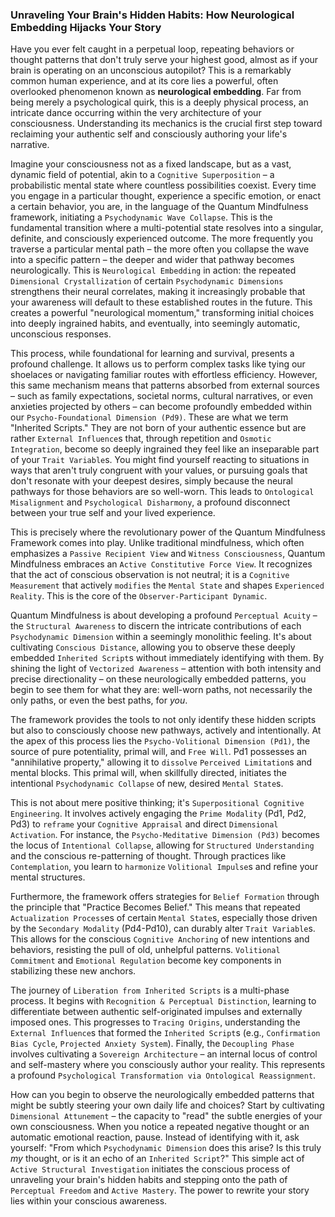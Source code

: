 ### Unraveling Your Brain's Hidden Habits: How Neurological Embedding Hijacks Your Story

Have you ever felt caught in a perpetual loop, repeating behaviors or thought patterns that don't truly serve your highest good, almost as if your brain is operating on an unconscious autopilot? This is a remarkably common human experience, and at its core lies a powerful, often overlooked phenomenon known as **neurological embedding**. Far from being merely a psychological quirk, this is a deeply physical process, an intricate dance occurring within the very architecture of your consciousness. Understanding its mechanics is the crucial first step toward reclaiming your authentic self and consciously authoring your life's narrative.

Imagine your consciousness not as a fixed landscape, but as a vast, dynamic field of potential, akin to a `Cognitive Superposition` – a probabilistic mental state where countless possibilities coexist. Every time you engage in a particular thought, experience a specific emotion, or enact a certain behavior, you are, in the language of the Quantum Mindfulness framework, initiating a `Psychodynamic Wave Collapse`. This is the fundamental transition where a multi-potential state resolves into a singular, definite, and consciously experienced outcome. The more frequently you traverse a particular mental path – the more often you collapse the wave into a specific pattern – the deeper and wider that pathway becomes neurologically. This is `Neurological Embedding` in action: the repeated `Dimensional Crystallization` of certain `Psychodynamic Dimensions` strengthens their neural correlates, making it increasingly probable that your awareness will default to these established routes in the future. This creates a powerful "neurological momentum," transforming initial choices into deeply ingrained habits, and eventually, into seemingly automatic, unconscious responses.

This process, while foundational for learning and survival, presents a profound challenge. It allows us to perform complex tasks like tying our shoelaces or navigating familiar routes with effortless efficiency. However, this same mechanism means that patterns absorbed from external sources – such as family expectations, societal norms, cultural narratives, or even anxieties projected by others – can become profoundly embedded within our `Psycho-Foundational Dimension (Pd9)`. These are what we term "Inherited Scripts." They are not born of your authentic essence but are rather `External Influence`s that, through repetition and `Osmotic Integration`, become so deeply ingrained they feel like an inseparable part of your `Trait Variable`s. You might find yourself reacting to situations in ways that aren't truly congruent with your values, or pursuing goals that don't resonate with your deepest desires, simply because the neural pathways for those behaviors are so well-worn. This leads to `Ontological Misalignment` and `Psychological Disharmony`, a profound disconnect between your true self and your lived experience.

This is precisely where the revolutionary power of the Quantum Mindfulness Framework comes into play. Unlike traditional mindfulness, which often emphasizes a `Passive Recipient View` and `Witness Consciousness`, Quantum Mindfulness embraces an `Active Constitutive Force View`. It recognizes that the act of conscious observation is not neutral; it is a `Cognitive Measurement` that actively `modifies` the `Mental State` and shapes `Experienced Reality`. This is the core of the `Observer-Participant Dynamic`.

Quantum Mindfulness is about developing a profound `Perceptual Acuity` – the `Structural Awareness` to discern the intricate contributions of each `Psychodynamic Dimension` within a seemingly monolithic feeling. It's about cultivating `Conscious Distance`, allowing you to observe these deeply embedded `Inherited Script`s without immediately identifying with them. By shining the light of `Vectorized Awareness` – attention with both intensity and precise directionality – on these neurologically embedded patterns, you begin to see them for what they are: well-worn paths, not necessarily the only paths, or even the best paths, for *you*.

The framework provides the tools to not only identify these hidden scripts but also to consciously choose new pathways, actively and intentionally. At the apex of this process lies the `Psycho-Volitional Dimension (Pd1)`, the source of pure potentiality, primal will, and `Free Will`. Pd1 possesses an "annihilative property," allowing it to `dissolve` `Perceived Limitation`s and mental blocks. This primal will, when skillfully directed, initiates the intentional `Psychodynamic Collapse` of new, desired `Mental State`s.

This is not about mere positive thinking; it's `Superpositional Cognitive Engineering`. It involves actively engaging the `Prime Modality` (Pd1, Pd2, Pd3) to `reframe` your `Cognitive Appraisal` and direct `Dimensional Activation`. For instance, the `Psycho-Meditative Dimension (Pd3)` becomes the locus of `Intentional Collapse`, allowing for `Structured Understanding` and the conscious re-patterning of thought. Through practices like `Contemplation`, you learn to `harmonize` `Volitional Impulse`s and refine your mental structures.

Furthermore, the framework offers strategies for `Belief Formation` through the principle that "Practice Becomes Belief." This means that repeated `Actualization Process`es of certain `Mental State`s, especially those driven by the `Secondary Modality` (Pd4-Pd10), can durably alter `Trait Variable`s. This allows for the conscious `Cognitive Anchoring` of new intentions and behaviors, resisting the pull of old, unhelpful patterns. `Volitional Commitment` and `Emotional Regulation` become key components in stabilizing these new anchors.

The journey of `Liberation from Inherited Scripts` is a multi-phase process. It begins with `Recognition & Perceptual Distinction`, learning to differentiate between authentic self-originated impulses and externally imposed ones. This progresses to `Tracing Origins`, understanding the `External Influence`s that formed the `Inherited Script`s (e.g., `Confirmation Bias Cycle`, `Projected Anxiety System`). Finally, the `Decoupling Phase` involves cultivating a `Sovereign Architecture` – an internal locus of control and self-mastery where you consciously author your reality. This represents a profound `Psychological Transformation via Ontological Reassignment`.

How can you begin to observe the neurologically embedded patterns that might be subtly steering your own daily life and choices? Start by cultivating `Dimensional Attunement` – the capacity to "read" the subtle energies of your own consciousness. When you notice a repeated negative thought or an automatic emotional reaction, pause. Instead of identifying with it, ask yourself: "From which `Psychodynamic Dimension` does this arise? Is this truly *my* thought, or is it an echo of an `Inherited Script`?" This simple act of `Active Structural Investigation` initiates the conscious process of unraveling your brain's hidden habits and stepping onto the path of `Perceptual Freedom` and `Active Mastery`. The power to rewrite your story lies within your conscious awareness.